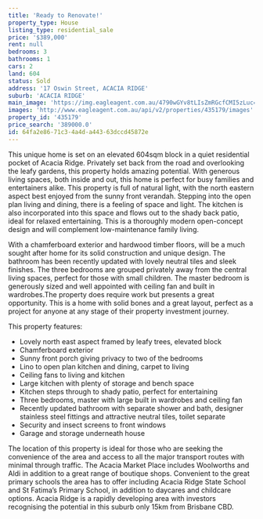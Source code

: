 ```yaml
---
title: 'Ready to Renovate!'
property_type: House
listing_type: residential_sale
price: '$389,000'
rent: null
bedrooms: 3
bathrooms: 1
cars: 2
land: 604
status: Sold
address: '17 Oswin Street, ACACIA RIDGE'
suburb: 'ACACIA RIDGE'
main_image: 'https://img.eagleagent.com.au/4790wGYv8tLIsZmRGcfCMI5zLuc=/1280x854/smart/https://s3-us-west-2.amazonaws.com/eagleagent-orig/images/6821384/126729662-image-M.jpg'
images: 'http://www.eagleagent.com.au/api/v2/properties/435179/images'
property_id: '435179'
price_search: '389000.0'
id: 64fa2e86-71c3-4a4d-a443-63dccd45872e
---
```

This unique home is set on an elevated 604sqm block in a quiet residential pocket of Acacia Ridge. Privately set back from the road and overlooking the leafy gardens, this property holds amazing potential. With generous living spaces, both inside and out, this home is perfect for busy families and entertainers alike. This property is full of natural light, with the north eastern aspect best enjoyed from the sunny front verandah. Stepping into the open plan living and dining, there is a feeling of space and light. The kitchen is also incorporated into this space and flows out to the shady back patio, ideal for relaxed entertaining. This is a thoroughly modern open-concept design and will complement low-maintenance family living.

With a chamferboard exterior and hardwood timber floors, will be a much sought after home for its solid construction and unique design. The bathroom has been recently updated with lovely neutral tiles and sleek finishes. The three bedrooms are grouped privately away from the central living spaces, perfect for those with small children. The master bedroom is generously sized and well appointed with ceiling fan and built in wardrobes.The property does require work but presents a great opportunity. This is a home with solid bones and a great layout, perfect as a project for anyone at any stage of their property investment journey.

This property features:

*  Lovely north east aspect framed by leafy trees, elevated block
*  Chamferboard exterior
*  Sunny front porch giving privacy to two of the bedrooms
*  Lino to open plan kitchen and dining, carpet to living
*  Ceiling fans to living and kitchen
*  Large kitchen with plenty of storage and bench space
*  Kitchen steps through to shady patio, perfect for entertaining
*  Three bedrooms, master with large built in wardrobes and ceiling fan
*  Recently updated bathroom with separate shower and bath, designer stainless steel fittings and attractive neutral tiles, toilet separate
*  Security and insect screens to front windows
*  Garage and storage underneath house

The location of this property is ideal for those who are seeking the convenience of the area and access to all the major transport routes with minimal through traffic. The Acacia Market Place includes Woolworths and Aldi in addition to a great range of boutique shops. Convenient to the great primary schools the area has to offer including Acacia Ridge State School and St Fatima’s Primary School, in addition to daycares and childcare options. Acacia Ridge is a rapidly developing area with investors recognising the potential in this suburb only 15km from Brisbane CBD.